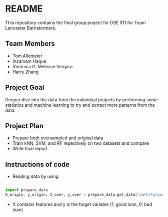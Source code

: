 # README
 
This repository contains the final group project for DSE 511 for Team Lancaster Barnstormers.

## Team Members
- Tom Allemeier
- Inzamam Haque 
- Verónica G. Melesse Vergara
- Harry Zhang

## Project Goal
Deeper dive into the data from the individual projects by performing some statistics and machine learning to try and extract more patterns from the data.

## Project Plan
- Prepare both oversampled and original data
- Train kNN, SVM, and RF repectively on two datasets and compare
- Write final report

## Instructions of code
- Reading data by using

```python

import prepare_data
X_origin, y_origin, X_over, y_over = prepare_data.get_data('path/to/your/database/')

```

- X contains features and y is the target variable (1: good loan, 0: bad loan)
